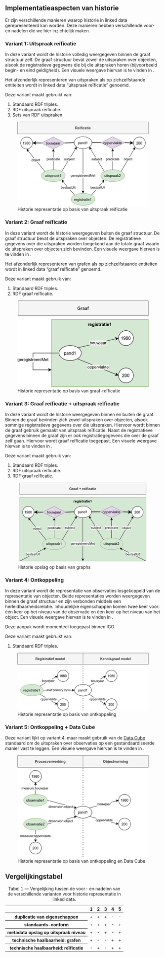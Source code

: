 ## Implementatieaspecten van historie

Er zijn verschillende manieren waarop historie in linked data gerepresenteerd kan worden.  Deze manieren hebben verschillende voor- en nadelen die we hier inzichtelijk maken.

### Variant 1: Uitspraak reïficatie

In deze variant wordt de historie volledig weergegeven binnen de graaf structuur zelf.  De graaf structuur bevat zowel de uitspraken over objecten, alsook de registratieve gegevens die bij die uitspraken horen (bijvoorbeeld begin- en eind geldigheid).  Een visuele weergave hiervan is te vinden in [](#historie-uitspraak).

Het afzonderlijk representeren van uitspraken als op zichzelfstaande entiteiten wordt in linked data “uitspraak reïficatie” genoemd.

Deze variant maakt gebruikt van:
1. Standaard RDF triples.
2. RDF uitspraak reïficatie.
3. Sets van RDF uitspraken

<figure id="historie-uitspraak">
  <img src="media/historie-uitspraak.png" alt="historie-uitspraak">
  <figcaption>Historie representatie op basis van uitspraak reïficatie</figcaption>
</figure>

### Variant 2: Graaf reïficatie

In deze variant wordt de historie weergegeven buiten de graaf structuur.  De graaf structuur bevat de uitspraken over objecten.  De registratieve gegevens over die uitspraken worden toegekend aan de totale graaf waarin de uitspraken over objecten zich bevinden.  Een visuele weergave hiervan is te vinden in [](#historie-graaf).

Het afzonderlijk representeren van grafen als op zichzelfstaande entiteiten wordt in linked data “graaf reïficatie” genoemd.

Deze variant maakt gebruik van:
1. Standaard RDF triples.
2. RDF graaf reïficatie.

<figure id="historie-graaf">
  <img src="media/historie-graaf.png" alt="historie-graaf">
  <figcaption>Historie representatie op basis van graaf-reïficatie</figcaption>
</figure>

### Variant 3: Graaf reïficatie + uitspraak reïficatie

In deze variant wordt de historie weergegeven binnen en buiten de graaf.  Binnen de graaf bevinden zich zowel uitspraken over objecten, alsook sommige registratieve gegevens over die uitspraken.  Hiervoor wordt binnen de graaf gebruik gemaakt van uitspraak reïficatie.  Naast de registratieve gegevens binnen de graaf zijn er ook registratiegegevens die over de graaf zelf gaan.  Hiervoor wordt graaf reïficatie toegepast.  Een visuele weergave hiervan is te vinden in [](#historie-graaf-uitspraak).

Deze variant maakt gebruik van:
1. Standaard RDF triples.
2. RDF uitspraak reïficatie.
3. RDF graaf reïficatie.

<figure id="historie-graaf-uitspraak">
  <img src="media/historie-graaf-uitspraak.png" alt="historie-graaf-uitspraak">
  <figcaption>Historie opslag op basis van graphs</figcaption>
</figure>

### Variant 4: Ontkoppeling

In deze variant wordt de representatie van observaties losgekoppeld van de representatie van objecten.  Beide representaties worden weergegeven binnen de graaf structuur en zijn verbonden middels een herleidbaarheidsrelatie.  Inhoudelijke eigenschappen komen twee keer voor: één keer op het niveau van de observatie en één keer op het niveau van het object.  Een visuele weergave hiervan is te vinden in [](#historie-soc).

Deze aanpak wordt momenteel toegepast binnen IGO.

Deze variant maakt gebruikt van:
1. Standaard RDF triples.

<figure id="historie-soc">
  <img src="media/historie-soc.png" alt="historie-soc">
  <figcaption>Historie representatie op basis van ontkoppeling</figcaption>
</figure>

### Variant 5: Ontkoppeling + Data Cube

Deze variant lijkt op variant 4, maar maakt gebruik van de [Data Cube](https://www.w3.org/TR/vocab-data-cube/) standaard om de uitspraken over observaties op een gestandaardiseerde manier vast te leggen.  Een visuele weergave hiervan is te vinden in [](#historie-soc-data-cube).

<figure id="historie-soc-data-cube">
  <img src="media/historie-soc-data-cube.png" alt="historie-soc-data-cube">
  <figcaption>Historie representatie op basis van ontkoppeling en Data Cube</figcaption>
</figure>

## Vergelijkingstabel

<table>
  <caption>
    Tabel 1 ― Vergelijking tussen de voor- en nadelen van de verschillende varianten voor historie representatie in linked data.
  </caption>
  <thead>
    <tr><th></th><th>1</th><th>2</th><th>3</th><th>4</th><th>5</th></tr>
  </thead>
  <tbody>
    <tr><th>duplicatie van eigenschappen</th><td>+</td><td>+</td><td>+</td><td>-</td><td>-</td></tr>
    <tr><th>standaards-conform</th><td>+</td><td>+</td><td>+</td><td>-</td><td>+</td></tr>
    <tr><th>metadata opslag op uitspraak niveau</th><td>+</td><td>-</td><td>+</td><td>-</td><td>+</td></tr>
    <tr><th>technische haalbaarheid: grafen</th><td>+</td><td>-</td><td>-</td><td>+</td><td>+</td></tr>
    <tr><th>technische haalbaarheid: reïficatie</th><td>-</td><td>+</td><td>-</td><td>+</td><td>+</td></tr>
  </tbody>
</table>
